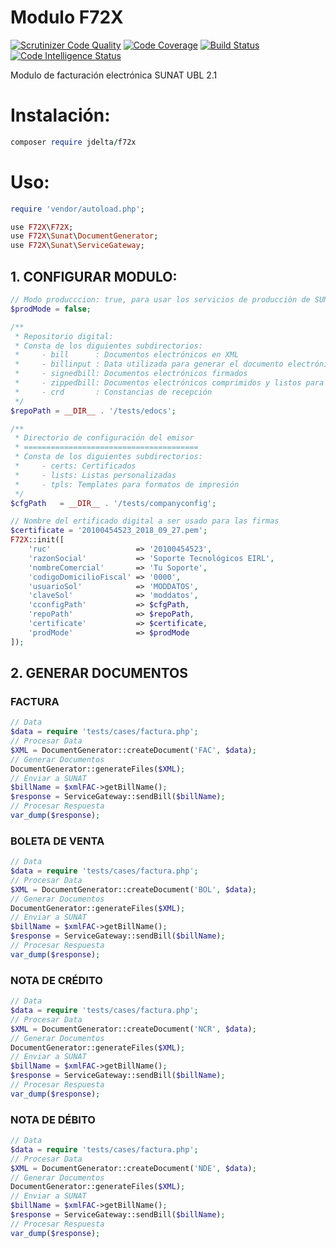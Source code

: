 # Modulo F72X
[![Scrutinizer Code Quality](https://scrutinizer-ci.com/g/jDelta/F72X/badges/quality-score.png?b=master)](https://scrutinizer-ci.com/g/jDelta/F72X/?branch=master)
[![Code Coverage](https://scrutinizer-ci.com/g/jDelta/F72X/badges/coverage.png?b=master)](https://scrutinizer-ci.com/g/jDelta/F72X/?branch=master)
[![Build Status](https://scrutinizer-ci.com/g/jDelta/F72X/badges/build.png?b=master)](https://scrutinizer-ci.com/g/jDelta/F72X/build-status/master)
[![Code Intelligence Status](https://scrutinizer-ci.com/g/jDelta/F72X/badges/code-intelligence.svg?b=master)](https://scrutinizer-ci.com/code-intelligence)

Modulo de facturación electrónica SUNAT UBL 2.1

# Instalación:
```ruby
composer require jdelta/f72x
````
# Uso:
```ruby
require 'vendor/autoload.php';

use F72X\F72X;
use F72X\Sunat\DocumentGenerator;
use F72X\Sunat\ServiceGateway;
```
## 1. CONFIGURAR MODULO:
```php
// Modo producccion: true, para usar los servicios de producciòn de SUNAT.
$prodMode = false;

/**
 * Repositorio digital:
 * Consta de los diguientes subdirectorios:
 *     - bill      : Documentos electrónicos en XML
 *     - billinput : Data utilizada para generar el documento electrónico
 *     - signedbill: Documentos electrónicos firmados
 *     - zippedbill: Documentos electrónicos comprimidos y listos para ser enviadas a SUNAT
 *     - crd       : Constancias de recepción
 */
$repoPath = __DIR__ . '/tests/edocs';

/**
 * Directorio de configuración del emisor
 * =======================================
 * Consta de los diguientes subdirectorios:
 *     - certs: Certificados
 *     - lists: Listas personalizadas
 *     - tpls: Templates para formatos de impresión
 */
$cfgPath   = __DIR__ . '/tests/companyconfig';

// Nombre del ertificado digital a ser usado para las firmas
$certificate = '20100454523_2018_09_27.pem';
F72X::init([
    'ruc'                   => '20100454523',
    'razonSocial'           => 'Soporte Tecnológicos EIRL',
    'nombreComercial'       => 'Tu Soporte',
    'codigoDomicilioFiscal' => '0000',
    'usuarioSol'            => 'MODDATOS',
    'claveSol'              => 'moddatos',
    'cconfigPath'           => $cfgPath,
    'repoPath'              => $repoPath,
    'certificate'           => $certificate,
    'prodMode'              => $prodMode
]);
```
## 2. GENERAR DOCUMENTOS
### FACTURA
```php
// Data
$data = require 'tests/cases/factura.php';
// Procesar Data
$XML = DocumentGenerator::createDocument('FAC', $data);
// Generar Documentos
DocumentGenerator::generateFiles($XML);
// Enviar a SUNAT
$billName = $xmlFAC->getBillName();
$response = ServiceGateway::sendBill($billName);
// Procesar Respuesta
var_dump($response);
```
### BOLETA DE VENTA
```php
// Data
$data = require 'tests/cases/factura.php';
// Procesar Data
$XML = DocumentGenerator::createDocument('BOL', $data);
// Generar Documentos
DocumentGenerator::generateFiles($XML);
// Enviar a SUNAT
$billName = $xmlFAC->getBillName();
$response = ServiceGateway::sendBill($billName);
// Procesar Respuesta
var_dump($response);
```

### NOTA DE CRÉDITO
```php
// Data
$data = require 'tests/cases/factura.php';
// Procesar Data
$XML = DocumentGenerator::createDocument('NCR', $data);
// Generar Documentos
DocumentGenerator::generateFiles($XML);
// Enviar a SUNAT
$billName = $xmlFAC->getBillName();
$response = ServiceGateway::sendBill($billName);
// Procesar Respuesta
var_dump($response);
```

### NOTA DE DÉBITO
```php
// Data
$data = require 'tests/cases/factura.php';
// Procesar Data
$XML = DocumentGenerator::createDocument('NDE', $data);
// Generar Documentos
DocumentGenerator::generateFiles($XML);
// Enviar a SUNAT
$billName = $xmlFAC->getBillName();
$response = ServiceGateway::sendBill($billName);
// Procesar Respuesta
var_dump($response);
```